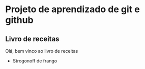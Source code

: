 # Projeto de aprendizado de git e github

## Livro de receitas

Olá, bem vinco ao livro de receitas

- Strogonoff de frango